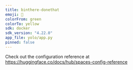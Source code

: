 ```yaml
---
title: binthere-donethat
emoji: 🐢
colorFrom: green
colorTo: yellow
sdk: docker
sdk_version: "4.22.0"
app_file: yolo/app.py
pinned: false
---
```


Check out the configuration reference at https://huggingface.co/docs/hub/spaces-config-reference
